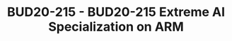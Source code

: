 ---
categories:
- bud20
image:
  featured: 'true'
  path: https://static.linaro.org/connect/bud20/images/BUD20-215.png
session_id: BUD20-215
session_speakers:
- speaker_bio: I’m a chief researcher in the systems group at NEC Laboratories Europe
    in Heidelberg, Germany. My main research and work interests lie in the areas of
    high-performance software systems, and in particular specialization, virtualization,
    and the application of machine learning techniques to tackle open problems in
    the systems area. Previously, I received an undergraduate degree with honours
    from the University of Virginia, a Masters in Data Communications, Networks and
    Distributed Systems from University College London (top of the class), and a Ph.D.
    also from UCL. I have published on several top-tier conferences and journals such
    as SOSP, SIGCOMM, NSDI, CoNEXT, and SIGCOMM CCR and regularly act as TPC member
    of conferences and journals such as IMC , INFOCOM, CoNEXT and SIGCOMM CCR.
  speaker_company: ''
  speaker_image: http://avatars.sched.co/2/f1/10468633/avatar.jpg.320x320px.jpg?be3
  speaker_name: Felipe Huici
  speaker_position: Chief Researcher, NEC Laboratories Europe GmbH
  speaker_role: attendee, speaker
session_track: Machine Learning/AI
tag: session
tags: Machine Learning/AI
title: BUD20-215 - BUD20-215 Extreme AI Specialization on ARM
---